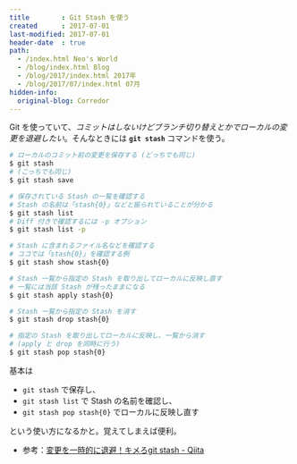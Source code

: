 ```yaml
---
title        : Git Stash を使う
created      : 2017-07-01
last-modified: 2017-07-01
header-date  : true
path:
  - /index.html Neo's World
  - /blog/index.html Blog
  - /blog/2017/index.html 2017年
  - /blog/2017/07/index.html 07月
hidden-info:
  original-blog: Corredor
---
```


Git を使っていて、_コミットはしないけどブランチ切り替えとかでローカルの変更を退避したい_。そんなときには __`git stash`__ コマンドを使う。

```bash
# ローカルのコミット前の変更を保存する (どっちでも同じ)
$ git stash
# (こっちでも同じ)
$ git stash save

# 保存されている Stash の一覧を確認する
# Stash の名前は「stash{0}」などと振られていることが分かる
$ git stash list
# Diff 付きで確認するには -p オプション
$ git stash list -p

# Stash に含まれるファイル名などを確認する
# ココでは「stash{0}」を確認する例
$ git stash show stash{0}

# Stash 一覧から指定の Stash を取り出してローカルに反映し直す
# 一覧には当該 Stash が残ったままになる
$ git stash apply stash{0}

# Stash 一覧から指定の Stash を消す
$ git stash drop stash{0}

# 指定の Stash を取り出してローカルに反映し、一覧から消す
# (apply と drop を同時に行う)
$ git stash pop stash{0}
```

基本は

- `git stash` で保存し、
- `git stash list` で Stash の名前を確認し、
- `git stash pop stash{0}` でローカルに反映し直す

という使い方になるかと。覚えてしまえば便利。

- 参考：[変更を一時的に退避！キメろgit stash - Qiita](http://qiita.com/fukajun/items/41288806e4733cb9c342)
